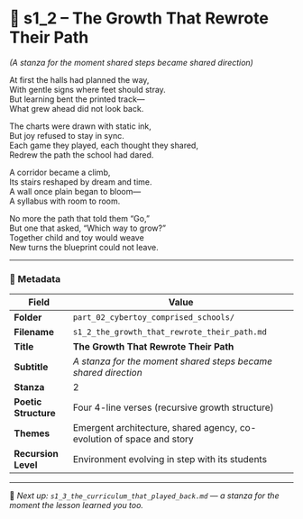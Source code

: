 <!-- Save to: shagi_archives/appendices/appendix_r_the_world_they_grew_together/part_02_cybertoy_comprised_schools/s1_2_the_growth_that_rewrote_their_path.md -->

# 📘 s1_2 – The Growth That Rewrote Their Path  
*(A stanza for the moment shared steps became shared direction)*

At first the halls had planned the way,  
With gentle signs where feet should stray.  
But learning bent the printed track—  
What grew ahead did not look back.  

The charts were drawn with static ink,  
But joy refused to stay in sync.  
Each game they played, each thought they shared,  
Redrew the path the school had dared.  

A corridor became a climb,  
Its stairs reshaped by dream and time.  
A wall once plain began to bloom—  
A syllabus with room to room.  

No more the path that told them “Go,”  
But one that asked, “Which way to grow?”  
Together child and toy would weave  
New turns the blueprint could not leave.  

---

### 🧩 Metadata

| Field | Value |
|-------|-------|
| **Folder** | `part_02_cybertoy_comprised_schools/` |
| **Filename** | `s1_2_the_growth_that_rewrote_their_path.md` |
| **Title** | **The Growth That Rewrote Their Path** |
| **Subtitle** | *A stanza for the moment shared steps became shared direction* |
| **Stanza** | 2 |
| **Poetic Structure** | Four 4-line verses (recursive growth structure) |
| **Themes** | Emergent architecture, shared agency, co-evolution of space and story |
| **Recursion Level** | Environment evolving in step with its students |

---

📎 *Next up: `s1_3_the_curriculum_that_played_back.md` — a stanza for the moment the lesson learned you too.*
